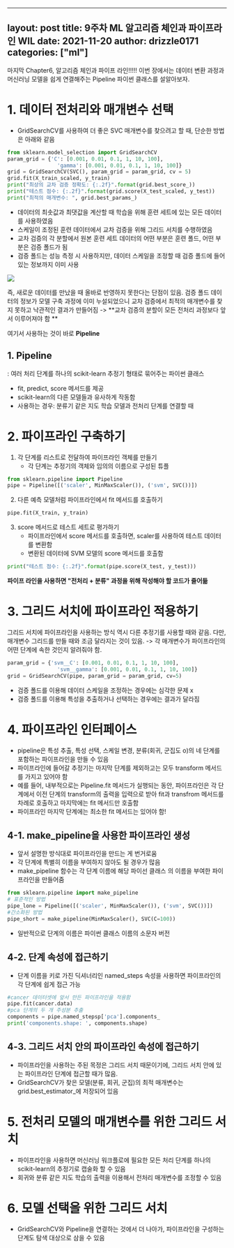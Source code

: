 -----
layout: post
title: 9주차 ML 알고리즘 체인과 파이프라인 WIL
date: 2021-11-20
author: drizzle0171
categories: ["ml"]
-----


마지막 Chapter6, 알고리즘 체인과 파이프 라인!!!!!
이번 장에서는 데이터 변환 과정과 머신러닝 모델을 쉽게 연결해주는 Pipeline 파이썬 클래스를 설알아보자.

# 1. 데이터 전처리와 매개변수 선택

- GridSearchCV를 사용하여 더 좋은 SVC 매개변수를 찾으려고 할 때, 단순한 방법은 아래와 같음
```python
from sklearn.model_selection import GridSearchCV
param_grid = {'C': [0.001, 0.01, 0.1, 1, 10, 100],
				'gamma': [0.001, 0.01, 0.1, 1, 10, 100]}
grid = GridSearchCV(SVC(), param_grid = param_grid, cv = 5)
grid.fit(X_train_scaled, y_train)
print("최상의 교차 검증 정확도: {:.2f}".format(grid.best_score_))
print("테스트 점수: {:.2f}".format(grid.score(X_test_scaled, y_test))
print("최적의 매개변수: ", grid.best_params_)
```
- 데이터의 최솟값과 최댓값을 계산할 때 학습을 위해 훈련 세트에 있는 모든 데이터를 사용하였음
- 스케일이 조정된 훈련 데이터에서 교차 검증을 위해 그리드 서치를 수행하였음
- 교차 검증의 각 분할에서 원본 훈련 세트 데이터의 어떤 부분은 훈련 폴드, 어떤 부분은 검증 폴드가 됨
- 검증 폴드는 성능 측정 시 사용하지만, 데이터 스케일을 조정할 때 검증 폴드에 들어 있는 정보까지 이미 사용

![](https://images.velog.io/images/drizzle0171/post/1dfa1d5f-1098-4f81-a235-3c44227482bc/image.png)

즉, 새로운 데이터를 만났을 때 올바로 반영하지 못한다는 단점이 있음. 검증 폴드 데이터의 정보가 모델 구축 과정에 이미 누설되었으니 교차 검증에서 최적의 매개변수를 찾지 못하고 낙관적인 결과가 만들어짐
-> **교차 검증의 분할이 모든 전처리 과정보다 앞서 이루어져야 함 **

여기서 사용하는 것이 바로 **Pipeline**

## 1. Pipeline
: 여러 처리 단계를 하나의 scikit-learn 추정기 형태로 묶어주는 파이썬 클래스

- fit, predict, score 메서드를 제공
- scikit-learn의 다른 모델들과 유사하게 작동함
- 사용하는 경우: 분류기 같은 지도 학습 모델과 전처리 단계를 연결할 때


# 2. 파이프라인 구축하기

1. 각 단계를 리스트로 전달하여 파이프라인 객체를 만들기
	- 각 단계는 추정기의 객체와 임의의 이름으로 구성된 튜플
```python
from sklearn.pipeline import Pipeline
pipe = Pipeline([('scaler', MinMaxScaler()), ('svm', SVC())])
```

2. 다른 예측 모델처럼 파이프라인에서 fit 메서드를 호출하기
```python
pipe.fit(X_train, y_train)
```

3. score 메서드로 테스트 세트로 평가하기
	- 파이프라인에서 score 메서드를 호출하면, scaler를 사용하여 테스트 데이터를 변환함
    - 변환된 데이터에 SVM 모델의 score 메서드를 호출함
```python
print("테스트 점수: {:.2f}".format(pipe.score(X_test, y_test)))
```

**파이프 라인을 사용하면 "전처리 + 분류" 과정을 위해 작성해야 할 코드가 줄어듦**

# 3. 그리드 서치에 파이프라인 적용하기

그리드 서치에 파이프라인을 사용하는 방식 역시 다른 추정기를 사용할 때와 같음. 다만, 매개변수 그리드를 만들 때와 조금 달라지는 것이 있음.
-> 각 매개변수가 파이프라인의 어떤 단계에 속한 것인지 알려줘야 함.
```python
param_grid = {'svm__C': [0.001, 0.01, 0.1, 1, 10, 100],
				'svm__gamma': [0.001, 0.01, 0.1, 1, 10, 100]}
grid = GridSearchCV(pipe, param_grid = param_grid, cv=5)
```
- 검증 폴드를 이용해 데이터 스케일을 조정하는 경우에는 심각한 문제 x
- 검증 폴드를 이용해 특성을 추출하거나 선택하는 경우에는 결과가 달라짐

# 4. 파이프라인 인터페이스
- pipeline은 특성 추출, 특성 선택, 스케일 변경, 분류(회귀, 군집도 o)의 네 단계를 포함하는 파이프라인을 만들 수 있음
- 파이프라인에 들어갈 추정기는 마지막 단계를 제외하고는 모두 transform 메서드를 가지고 있어야 함
- 예를 들어, 내부적으로는 Pipeline.fit 메서드가 실행되는 동안, 파이프라인은 각 단계에서 이전 단계의 transform의 출력을 입력으로 받아 fit과 transfrom 메서드를 차례로 호출하고 마지막에는 fit 메서드만 호출함
- 파이프라인 마지막 단계에는 최소한 fit 메서드는 있어야 함!

## 4-1. make_pipeline을 사용한 파이프라인 생성
- 앞서 설명한 방식대로 파이프라인을 만드는 게 번거로움
- 각 단계에 특별히 이름을 부여하지 않아도 될 경우가 많음
- make_pipeline 함수는 각 단계 이름에 해당 파이선 클래스 의 이름을 부여한 파이프라인을 만들어줌
```python
from sklearn.pipeline import make_pipeline
# 표준적인 방법
pipe_lone = Pipeline([('scaler', MinMaxScaler()), ('svm', SVC())])
#간소화된 방법
pipe_short = make_pipeline(MinMaxScaler(), SVC(C=100))
```
- 일반적으로 단계의 이름은 파이썬 클래스 이름의 소문자 버전

## 4-2. 단계 속성에 접근하기
- 단계 이름을 키로 가진 딕셔너리인 named_steps 속성을 사용하면 파이프라인의 각 단계에 쉽게 접근 가능
```python
#cancer 데이터셋에 앞서 만든 파이프라인을 적용함
pipe.fit(cancer.data)
#pca 단계의 두 개 주성분 추출
components = pipe.named_stepsp['pca'].components_
print('components.shape: ', components.shape)
```

## 4-3. 그리드 서치 안의 파이프라인 속성에 접근하기
- 파이프라인을 사용하는 주된 목정은 그리드 서치 때문이기에, 그리드 서치 안에 있는 파이프라인 단계에 접근할 때가 많음.
- GridSearchCV가 찾은 모델(분류, 회귀, 군집)의 최적 매개변수는 grid.best_estimator_에 저장되어 있음

# 5. 전처리 모델의 매개변수를 위한 그리드 서치
- 파이프라인을 사용하면 머신러닝 워크플로에 필요한 모든 처리 단계를 하나의 scikit-learn의 추정기로 캡술화 할 수 있음
- 회귀와 분류 같은 지도 학습의 출력을 이용해서 전처리 매개변수를 조정할 수 있음

# 6. 모델 선택을 위한 그리드 서치
- GridSearchCV와 Pipeline을 연결하는 것에서 더 나아가, 파이프라인을 구성하는 단계도 탐색 대상으로 삼을 수 있음
